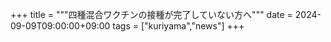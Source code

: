 +++
title = """四種混合ワクチンの接種が完了していない方へ"""
date = 2024-09-09T09:00:00+09:00
tags = ["kuriyama","news"]
+++

